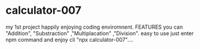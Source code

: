 # calculator-007
my 1st project happily enjoying coding enviromnent.
FEATURES
you can "Addition", "Substraction" ,"Multiplacation" ,"Division".
easy to use just enter npm command and enjoy 
cli "npx calculator-007"....
